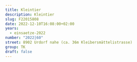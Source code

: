 ```yaml
---
title: Kleintier
description: Kleintier
slug: F22015808
date: 2022-12-10T16:08:00+02:00
years:
  - einsaetze-2022
number: "2022|60"
street: 8902 Urdorf nahe (ca. 36m Kleibersmättelistrasse)
group: TK
draft: false
---
```

